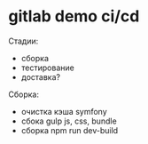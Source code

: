 # gitlab demo ci/cd

Стадии:
- сборка
- тестирование
- доставка?


Сборка:
- очистка кэша symfony
- сбока gulp js, css, bundle
- сборка npm run dev-build
